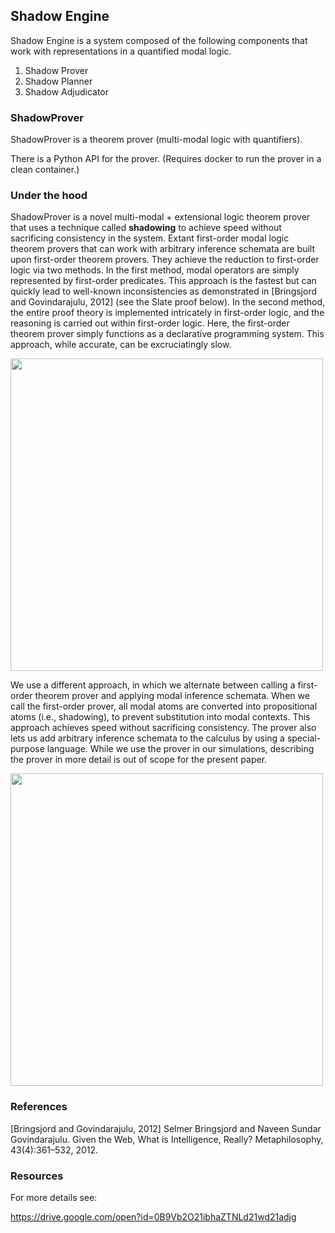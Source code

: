 
## Shadow Engine

Shadow Engine is a system composed of the following components that work with representations in a quantified modal logic. 

1. Shadow Prover
2. Shadow Planner
3. Shadow Adjudicator



### ShadowProver
ShadowProver is a theorem prover (multi-modal logic with quantifiers). 

There is a Python API for the prover. (Requires docker to run the prover in a clean container.)




### Under the hood

ShadowProver is a novel multi-modal + extensional logic theorem prover that uses a technique called **shadowing** to achieve speed without sacrificing consistency in the system. Extant first-order modal logic theorem provers that can work with arbitrary inference schemata are built upon first-order theorem provers. They achieve the reduction to first-order logic via two methods.
In the first method, modal operators are simply represented by first-order predicates. This approach is the fastest but can quickly lead to well-known inconsistencies as demonstrated
in [Bringsjord and Govindarajulu, 2012] (see the Slate proof below). In the second
method, the entire proof theory is implemented intricately
in first-order logic, and the reasoning is carried out
within first-order logic. Here, the first-order theorem prover
simply functions as a declarative programming system. This
approach, while accurate, can be excruciatingly slow.

<img align="middle" width="500px" src="https://raw.githubusercontent.com/naveensundarg/prover/master/docs/inconsistency.png"/>



We use
a different approach, in which we alternate between calling
a first-order theorem prover and applying modal inference
schemata. When we call the first-order prover, all modal
atoms are converted into propositional atoms (i.e., shadowing),
to prevent substitution into modal contexts. This approach
achieves speed without sacrificing consistency. The
prover also lets us add arbitrary inference schemata to the
calculus by using a special-purpose language. While we use
the prover in our simulations, describing the prover in more
detail is out of scope for the present paper.

<img align="middle" width="500px" src="https://raw.githubusercontent.com/naveensundarg/prover/master/docs/concept.png"/>

 

### References

[Bringsjord and Govindarajulu, 2012] Selmer Bringsjord and
Naveen Sundar Govindarajulu. Given the Web, What is
Intelligence, Really? Metaphilosophy, 43(4):361–532, 2012.


### Resources
For more details see:

https://drive.google.com/open?id=0B9Vb2O21ibhaZTNLd21wd21adjg
